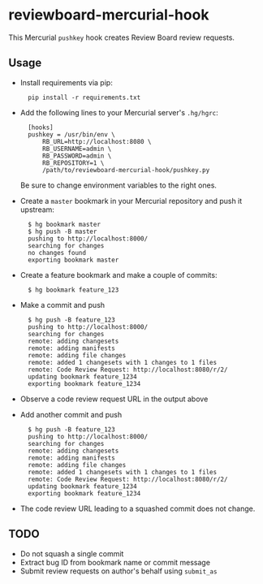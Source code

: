 reviewboard-mercurial-hook
==========================

This Mercurial `pushkey` hook creates Review Board review requests.


Usage
-----

* Install requirements via pip:

        pip install -r requirements.txt

* Add the following lines to your Mercurial server's `.hg/hgrc`:

        [hooks]
        pushkey = /usr/bin/env \
            RB_URL=http://localhost:8080 \
            RB_USERNAME=admin \
            RB_PASSWORD=admin \
            RB_REPOSITORY=1 \
            /path/to/reviewboard-mercurial-hook/pushkey.py

    Be sure to change environment variables to the right ones.

* Create a `master` bookmark in your Mercurial repository and push it upstream:

        $ hg bookmark master
        $ hg push -B master
        pushing to http://localhost:8000/
        searching for changes
        no changes found
        exporting bookmark master

* Create a feature bookmark and make a couple of commits:

        $ hg bookmark feature_123

* Make a commit and push

        $ hg push -B feature_123
        pushing to http://localhost:8000/
        searching for changes
        remote: adding changesets
        remote: adding manifests
        remote: adding file changes
        remote: added 1 changesets with 1 changes to 1 files
        remote: Code Review Request: http://localhost:8080/r/2/
        updating bookmark feature_1234
        exporting bookmark feature_1234

* Observe a code review request URL in the output above

* Add another commit and push

        $ hg push -B feature_123
        pushing to http://localhost:8000/
        searching for changes
        remote: adding changesets
        remote: adding manifests
        remote: adding file changes
        remote: added 1 changesets with 1 changes to 1 files
        remote: Code Review Request: http://localhost:8080/r/2/
        updating bookmark feature_1234
        exporting bookmark feature_1234

* The code review URL leading to a squashed commit does not change.


TODO
----

* Do not squash a single commit
* Extract bug ID from bookmark name or commit message
* Submit review requests on author's behalf using `submit_as`
